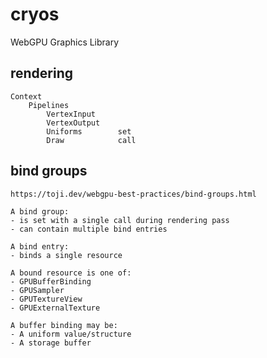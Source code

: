 # cryos
WebGPU Graphics Library

## rendering

    Context
        Pipelines
            VertexInput
            VertexOutput
            Uniforms        set
            Draw            call


## bind groups

    https://toji.dev/webgpu-best-practices/bind-groups.html

    A bind group:
    - is set with a single call during rendering pass
    - can contain multiple bind entries

    A bind entry:
    - binds a single resource

    A bound resource is one of:
    - GPUBufferBinding
    - GPUSampler
    - GPUTextureView
    - GPUExternalTexture

    A buffer binding may be:
    - A uniform value/structure
    - A storage buffer

